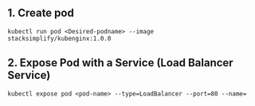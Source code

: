## 1. Create pod 

```
kubectl run pod <Desired-podname> --image stacksimplify/kubenginx:1.0.0 

```
## 2. Expose Pod with a Service (Load Balancer Service)

```
kubectl expose pod <pod-name> --type=LoadBalancer --port=80 --name=
```